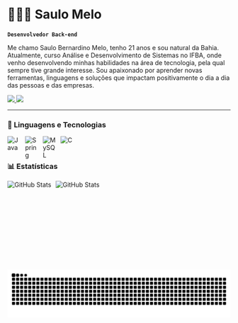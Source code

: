# 🧑🏻‍💻 Saulo Melo

**`Desenvolvedor Back-end`**

Me chamo Saulo Bernardino Melo, tenho 21 anos e sou natural da Bahia. Atualmente, curso Análise e Desenvolvimento de Sistemas no IFBA, onde venho desenvolvendo minhas habilidades na área de tecnologia, pela qual sempre tive grande interesse. Sou apaixonado por aprender novas ferramentas, linguagens e soluções que impactam positivamente o dia a dia das pessoas e das empresas.

<p align="left">
    <a href="https://www.linkedin.com/in/saulobmelo/" target="_blank">
    <img src="https://img.shields.io/badge/linkedin-%230077B5.svg?style=for-the-badge&logo=linkedin&logoColor=white" target="_blank">
    <a href = "mailto:saulodevs23@gmail.com"><img src="https://img.shields.io/badge/Gmail-D14836?style=for-the-badge&logo=gmail&logoColor=white" target="_blank"></a>
</p>

---

### 🤖 Linguagens e Tecnologias

<img
    align="left" 
    alt="Java"
    title="Java" 
    width="30px" 
    style="padding-right: 10px;"
    src="https://cdn.jsdelivr.net/gh/devicons/devicon@latest/icons/java/java-original.svg" 
/>
<img
    align="left" 
    alt="Spring"
    title="Spring" 
    width="30px" 
    style="padding-right: 10px;"
    src="https://cdn.jsdelivr.net/gh/devicons/devicon@latest/icons/spring/spring-original.svg"      
/>
<img
    align="left" 
    alt="MySQL"
    title="MySQL" 
    width="30px" 
    style="padding-right: 10px;"
   src="https://cdn.jsdelivr.net/gh/devicons/devicon@latest/icons/mysql/mysql-original.svg"             
/>
<img
    align="left" 
    alt="C"
    title="C" 
    width="30px" 
    style="padding-right: 10px;"
    src="https://cdn.jsdelivr.net/gh/devicons/devicon@latest/icons/c/c-original.svg"            
/>

<br/>
<br/>

### 📊 Estatísticas

<p>
    <img 
        align="left" 
        alt="GitHub Stats" 
        height="200" 
        style="padding-right: 10px;" 
        src="https://github-readme-stats.vercel.app/api?username=SaulinhoDevs&show_icons=true&theme=tokyonight&include_all_commits=true&locale=pt-br" 
    />
    <img 
        align="left" 
        alt="GitHub Stats" 
        height="200" 
        src="https://github-readme-stats.vercel.app/api/top-langs/?username=SaulinhoDevs&theme=tokyonight&layout=compact&custom_title=Tecnologias&langs_count=7" 
    />
</p>

##
<picture align="center">
  <source media="(prefers-color-scheme: dark)" srcset="https://raw.githubusercontent.com/SaulinhoDevs/SaulinhoDevs/output/github-contribution-grid-snake-dark.svg">
  <source media="(prefers-color-scheme: light)" srcset="https://raw.githubusercontent.com/SaulinhoDevs/SaulinhoDevs/output/github-contribution-grid-snake-dark.svg">
  <img align="center" alt="github contribution grid snake animation" src="https://raw.githubusercontent.com/SaulinhoDevs/SaulinhoDevs/output/github-contribution-grid-snake.svg">
</picture>